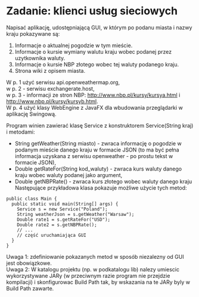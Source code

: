 # Zadanie: klienci usług sieciowych
Napisać aplikację, udostępniającą GUI, w którym po podanu miasta i nazwy kraju pokazywane są:  
1. Informacje o aktualnej pogodzie w tym mieście.  
2. Informacje o kursie wymiany walutu kraju wobec podanej przez uzytkownika waluty.  
3. Informacje o kursie NBP złotego wobec tej waluty podanego kraju.  
4. Strona wiki z opisem miasta.  

W p. 1 użyć serwisu api.openweathermap.org,  
w p. 2 - serwisu exchangerate.host,   
w p. 3 - informacji ze stron NBP: http://www.nbp.pl/kursy/kursya.html i http://www.nbp.pl/kursy/kursyb.html.  
W p. 4 użyć klasy WebEngine z JavaFX dla wbudowania przeglądarki w aplikację Swingową.  

Program winien zawierać klasę Service z konstruktorem Service(String kraj) i metodami:  
- String getWeather(String miasto) - zwraca informację o pogodzie w podanym mieście danego kraju w formacie JSON (to ma być pełna informacja uzyskana z serwisu openweather - po prostu tekst w formacie JSON),
- Double getRateFor(String kod_waluty) - zwraca kurs waluty danego kraju wobec waluty podanej jako argument,
- Double getNBPRate() - zwraca kurs złotego wobec waluty danego kraju
Następujące przykładowa klasa  pokazuje możliwe użycie tych metod:
```
public class Main {
  public static void main(String[] args) {
    Service s = new Service("Poland");
    String weatherJson = s.getWeather("Warsaw");
    Double rate1 = s.getRateFor("USD");
    Double rate2 = s.getNBPRate();
    // ...
    // część uruchamiająca GUI
  }
}
```
Uwaga 1: zdefiniowanie pokazanych metod w sposób niezalezny od GUI jest obowiązkowe.  
Uwaga 2:  W katalogu projektu (np. w podkatalogu lib) nalezy umiescic wykorzystywane JARy (w przeciwnym razie program nie przejdzie kompilacji) i skonfigurowac Build Path tak, by wskazania na te JARy byly w Build Path zawarte.  
